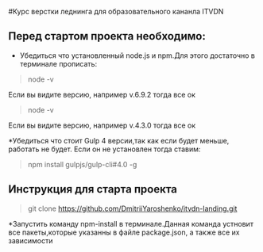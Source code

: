 #Курс верстки леднинга для образовательного кананла ITVDN

## Перед стартом проекта необходимо:
* Убедиться что установленный node.js и npm.Для этого достаточно в терминале прописать:
> node -v

Если вы видите версию, например v.6.9.2 тогда все ок
> node -v

Если вы видите версию, например v.4.3.0 тогда все ок

*Убедиться что стоит Gulp 4 версии,так как если будет меньше, работать не будет.
Если он не установлен тогда ставим:

> npm install gulpjs/gulp-cli#4.0 -g

## Инструкция для старта проекта

> git clone https://github.com/DmitriiYaroshenko/itvdn-landing.git

*Запустить команду npm-install в терминале.Данная команда устновит все пакеты,которые указанны в файле package.json, 
а также все их зависимости 